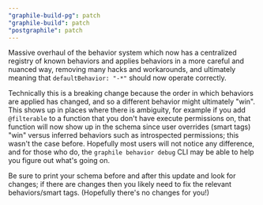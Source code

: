 ```yaml
---
"graphile-build-pg": patch
"graphile-build": patch
"postgraphile": patch
---
```


Massive overhaul of the behavior system which now has a centralized registry of
known behaviors and applies behaviors in a more careful and nuanced way,
removing many hacks and workarounds, and ultimately meaning that
`defaultBehavior: "-*"` should now operate correctly.

Technically this is a breaking change because the order in which behaviors are
applied has changed, and so a different behavior might ultimately "win". This
shows up in places where there is ambiguity, for example if you add
`@filterable` to a function that you don't have execute permissions on, that
function will now show up in the schema since user overrides (smart tags) "win"
versus inferred behaviors such as introspected permissions; this wasn't the case
before. Hopefully most users will not notice any difference, and for those who
do, the `graphile behavior debug` CLI may be able to help you figure out what's
going on.

Be sure to print your schema before and after this update and look for changes;
if there are changes then you likely need to fix the relevant behaviors/smart
tags. (Hopefully there's no changes for you!)
